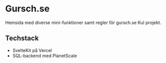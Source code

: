 # Gursch.se

Hemsida med diverse mini-funktioner samt regler för gursch.se
Kul projekt.

## Techstack

- SvelteKit på Vercel
- SQL-backend med PlanetScale